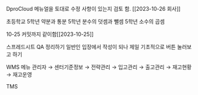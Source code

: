DproCloud 메뉴얼을 토대로 수정 사항이 있는지 검토 함. [[2023-10-26 회사]]

초등학교
5학년 약분과 통분
5학년 분수의 덧셈과 뺄셈
5학년 소수의 곱셈


10-25 커밋까지 같이함[[2023-10-25]]

스프레드시트 QA 정리하기 일반인 입장에서 작성이 되나 제일 기초적으로 버튼 눌러보고 하기


WMS 메뉴
관리자 → 센터기준정보 → 전략관리 → 입고관리 → 출고관리 → 재고현황 → 
재고운영

TMS
